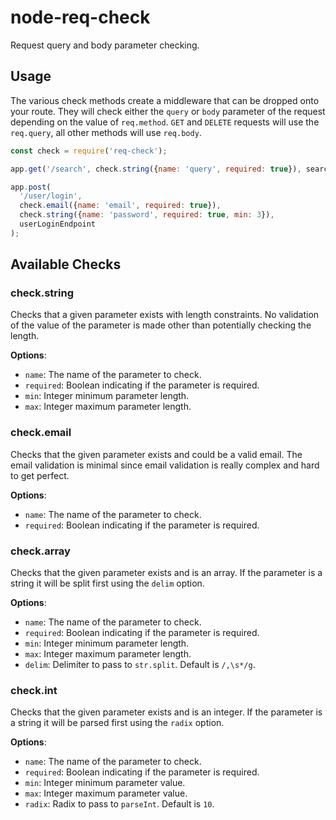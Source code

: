 # node-req-check
Request query and body parameter checking.

## Usage

The various check methods create a middleware that can be dropped onto your
route. They will check either the `query` or `body` parameter of the request
depending on the value of `req.method`. `GET` and `DELETE` requests will use the
`req.query`, all other methods will use `req.body`.

```js
const check = require('req-check');

app.get('/search', check.string({name: 'query', required: true}), searchEndpoint);

app.post(
  '/user/login',
  check.email({name: 'email', required: true}),
  check.string({name: 'password', required: true, min: 3}),
  userLoginEndpoint
);
```

## Available Checks

### check.string

Checks that a given parameter exists with length constraints. No validation of
the value of the parameter is made other than potentially checking the length.

__Options__:
* `name`: The name of the parameter to check.
* `required`: Boolean indicating if the parameter is required.
* `min`: Integer minimum parameter length.
* `max`: Integer maximum parameter length.

### check.email

Checks that the given parameter exists and could be a valid email. The email
validation is minimal since email validation is really complex and hard to get
perfect.

__Options__:
* `name`: The name of the parameter to check.
* `required`: Boolean indicating if the parameter is required.

### check.array

Checks that the given parameter exists and is an array. If the parameter is a
string it will be split first using the `delim` option.

__Options__:
* `name`: The name of the parameter to check.
* `required`: Boolean indicating if the parameter is required.
* `min`: Integer minimum parameter length.
* `max`: Integer maximum parameter length.
* `delim`: Delimiter to pass to `str.split`. Default is `/,\s*/g`.

### check.int

Checks that the given parameter exists and is an integer. If the parameter is a
string it will be parsed first using the `radix` option.

__Options__:
* `name`: The name of the parameter to check.
* `required`: Boolean indicating if the parameter is required.
* `min`: Integer minimum parameter value.
* `max`: Integer maximum parameter value.
* `radix`: Radix to pass to `parseInt`. Default is `10`.
